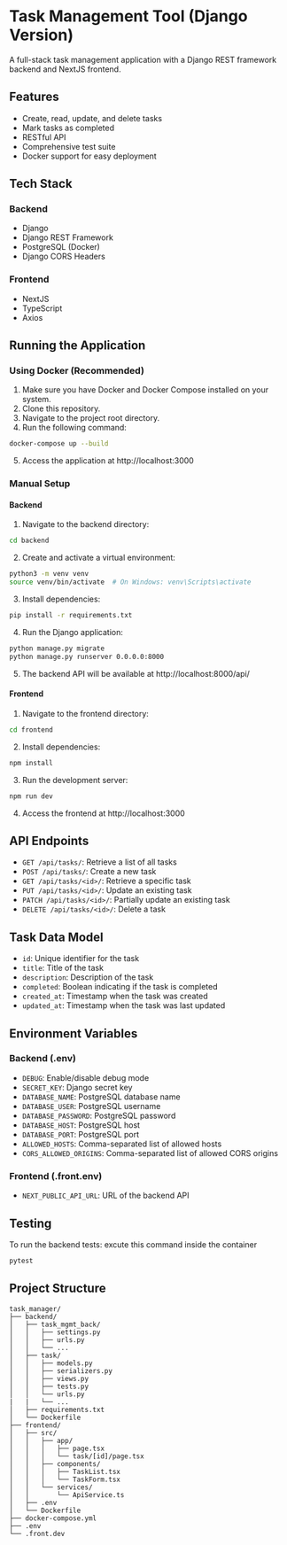 # Task Management Tool (Django Version)

A full-stack task management application with a Django REST framework backend and NextJS frontend.

## Features

- Create, read, update, and delete tasks
- Mark tasks as completed
- RESTful API 
- Comprehensive test suite
- Docker support for easy deployment

## Tech Stack

### Backend
- Django
- Django REST Framework
- PostgreSQL (Docker) 
- Django CORS Headers

### Frontend
- NextJS
- TypeScript
- Axios

## Running the Application

### Using Docker (Recommended)

1. Make sure you have Docker and Docker Compose installed on your system.
2. Clone this repository.
3. Navigate to the project root directory.
4. Run the following command:

```bash
docker-compose up --build
```

5. Access the application at http://localhost:3000

### Manual Setup

#### Backend

1. Navigate to the backend directory:
```bash
cd backend
```

2. Create and activate a virtual environment:
```bash
python3 -m venv venv
source venv/bin/activate  # On Windows: venv\Scripts\activate
```

3. Install dependencies:
```bash
pip install -r requirements.txt
```

4. Run the Django application:
```bash
python manage.py migrate
python manage.py runserver 0.0.0.0:8000
```

5. The backend API will be available at http://localhost:8000/api/

#### Frontend

1. Navigate to the frontend directory:
```bash
cd frontend
```

2. Install dependencies:
```bash
npm install
```

3. Run the development server:
```bash
npm run dev
```

4. Access the frontend at http://localhost:3000

## API Endpoints

- `GET /api/tasks/`: Retrieve a list of all tasks
- `POST /api/tasks/`: Create a new task
- `GET /api/tasks/<id>/`: Retrieve a specific task
- `PUT /api/tasks/<id>/`: Update an existing task
- `PATCH /api/tasks/<id>/`: Partially update an existing task
- `DELETE /api/tasks/<id>/`: Delete a task

## Task Data Model

- `id`: Unique identifier for the task
- `title`: Title of the task
- `description`: Description of the task
- `completed`: Boolean indicating if the task is completed
- `created_at`: Timestamp when the task was created
- `updated_at`: Timestamp when the task was last updated

## Environment Variables

### Backend (.env)
- `DEBUG`: Enable/disable debug mode
- `SECRET_KEY`: Django secret key
- `DATABASE_NAME`: PostgreSQL database name
- `DATABASE_USER`: PostgreSQL username
- `DATABASE_PASSWORD`: PostgreSQL password
- `DATABASE_HOST`: PostgreSQL host
- `DATABASE_PORT`: PostgreSQL port
- `ALLOWED_HOSTS`: Comma-separated list of allowed hosts
- `CORS_ALLOWED_ORIGINS`: Comma-separated list of allowed CORS origins

### Frontend (.front.env)
- `NEXT_PUBLIC_API_URL`: URL of the backend API

## Testing

To run the backend tests: excute this command inside the container

```bash
pytest
```

## Project Structure

```
task_manager/
├── backend/
│   ├── task_mgmt_back/
│   │   ├── settings.py
│   │   ├── urls.py
│   │   └── ...
│   ├── task/
│   │   ├── models.py
│   │   ├── serializers.py
│   │   ├── views.py
│   │   ├── tests.py
│   │   └── urls.py
|   |   └── ...
│   ├── requirements.txt
│   └── Dockerfile
├── frontend/
│   ├── src/
│   │   ├── app/
│   │   │   ├── page.tsx
│   │   │   └── task/[id]/page.tsx
│   │   ├── components/
│   │   │   ├── TaskList.tsx
│   │   │   └── TaskForm.tsx
│   │   └── services/
│   │       └── ApiService.ts
│   ├── .env
│   └── Dockerfile
├── docker-compose.yml
├── .env
└── .front.dev
```
